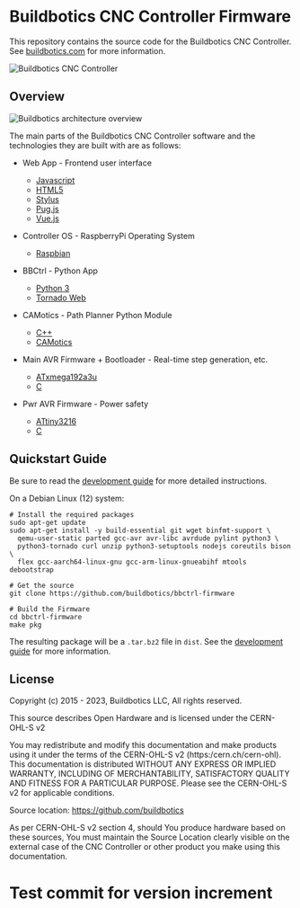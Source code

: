 # Buildbotics CNC Controller Firmware
This repository contains the source code for the Buildbotics CNC Controller.
See [buildbotics.com](https://buildbotics.com/) for more information.

![Buildbotics CNC Controller](docs/buildbotics_controller.png)

## Overview
![Buildbotics architecture overview](docs/buildbotics_architecture_overview.png)

The main parts of the Buildbotics CNC Controller software and the technologies
they are built with are as follows:

 * Web App - Frontend user interface
   * [Javascript](https://www.w3schools.com/js/)
   * [HTML5](https://www.w3schools.com/html/)
   * [Stylus](http://stylus-lang.com/)
   * [Pug.js](https://pugjs.org/)
   * [Vue.js](https://vuejs.org/)

 * Controller OS - RaspberryPi Operating System
   * [Raspbian](https://www.raspbian.org/)

 * BBCtrl - Python App
   * [Python 3](https://www.python.org/)
   * [Tornado Web](https://www.tornadoweb.org/)

 * CAMotics - Path Planner Python Module
   * [C++](http://www.cplusplus.com/)
   * [CAMotics](https://camotics.org/)

 * Main AVR Firmware + Bootloader - Real-time step generation, etc.
   * [ATxmega192a3u](https://www.microchip.com/wwwproducts/ATxmega192A3U)
   * [C](https://en.wikipedia.org/wiki/C_(programming_language))

 * Pwr AVR Firmware - Power safety
   * [ATtiny3216](https://www.microchip.com/wwwproducts/ATtiny3216)
   * [C](https://en.wikipedia.org/wiki/C_(programming_language))

## Quickstart Guide

Be sure to read the [development guide](docs/development.md) for more detailed
instructions.

On a Debian Linux (12) system:

    # Install the required packages
    sudo apt-get update
    sudo apt-get install -y build-essential git wget binfmt-support \
      qemu-user-static parted gcc-avr avr-libc avrdude pylint python3 \
      python3-tornado curl unzip python3-setuptools nodejs coreutils bison \
      flex gcc-aarch64-linux-gnu gcc-arm-linux-gnueabihf mtools debootstrap

    # Get the source
    git clone https://github.com/buildbotics/bbctrl-firmware

    # Build the Firmware
    cd bbctrl-firmware
    make pkg

The resulting package will be a ``.tar.bz2`` file in ``dist``.  See the
[development guide](docs/development.md) for more information.

## License
Copyright (c) 2015 - 2023, Buildbotics LLC, All rights reserved.

This source describes Open Hardware and is licensed under the CERN-OHL-S v2

You may redistribute and modify this documentation and make products
using it under the terms of the CERN-OHL-S v2 (https:/cern.ch/cern-ohl).
This documentation is distributed WITHOUT ANY EXPRESS OR IMPLIED
WARRANTY, INCLUDING OF MERCHANTABILITY, SATISFACTORY QUALITY
AND FITNESS FOR A PARTICULAR PURPOSE. Please see the CERN-OHL-S v2
for applicable conditions.

Source location: https://github.com/buildbotics

As per CERN-OHL-S v2 section 4, should You produce hardware based on
these sources, You must maintain the Source Location clearly visible on
the external case of the CNC Controller or other product you make using
this documentation.
# Test commit for version increment
